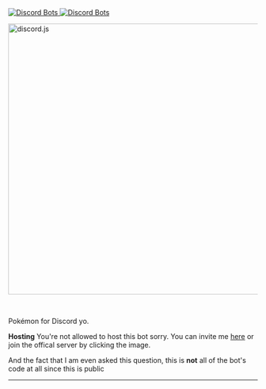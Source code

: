 <a href="https://discordbots.org/bot/330488924449275916?utm_source=widget">
  <img src="https://discordbots.org/api/widget/servers/330488924449275916.png" alt="Discord Bots" />
  <img src="https://discordbots.org/api/widget/status/330488924449275916.png" alt="Discord Bots" />

</a>
  <br />
  <p>
    <a href="https://discord.gg/3Chh8gu"><img src="https://images-ext-2.discordapp.net/external/GJQfVWAq3XWpcfyqmQPYNWysJbbYMBFdmjTR6kPzQW4/http/i.imgur.com/gdoTNNy.png" width="546" alt="discord.js" /></a>
  </p>
  <br />



Pokémon for Discord yo.

**Hosting**
You're not allowed to host this bot sorry. You can invite me [here](https://discordapp.com/oauth2/authorize?client_id=330488924449275916&scope=bot&permissions=268746822) or join the offical server by clicking the image. 

And the fact that I am even asked this question, this is **not** all of the bot's code at all since this is public
<!-- [![](https://discordapp.com/api/guilds/334745231163654145/embed.png?style=banner2)](https://discord.gg/3Chh8gu) -->
 
 ---
<!-- "Discord", "Discord App", and any associated logos are registered trademarks of Hammer & Chisel, inc. -->
